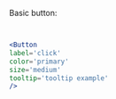 Basic button:

```jsx


<Button 
label='click' 
color='primary' 
size='medium'
tooltip='tooltip example'
/>


```
